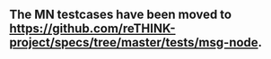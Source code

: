 
The MN testcases have been moved to https://github.com/reTHINK-project/specs/tree/master/tests/msg-node.
---

